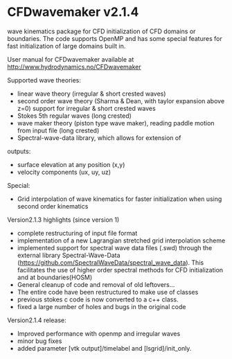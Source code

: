 # CFDwavemaker v2.1.4
wave kinematics package for CFD initialization of CFD domains or boundaries.
The code supports OpenMP and has some special features for fast initialization of large domains built in.

User manual for CFDwavemaker available at
http://www.hydrodynamics.no/CFDwavemaker

Supported wave theories: 
- linear wave theory (irregular & short crested waves)
- second order wave theory (Sharma & Dean, with taylor expansion above z=0) support for irregular & short crested waves 
- Stokes 5th regular waves (long crested)
- wave maker theory (piston type wave maker), reading paddle motion from input file (long crested)
- Spectral-wave-data library, which allows for extension of 

outputs: 
- surface elevation at any position (x,y)
- velocity components (ux, uy, uz)

Special:
- Grid interpolation of wave kinematics for faster initialization when using second order kinematics

Version2.1.3 highlights (since version 1)
- complete restructuring of input file format
- implementation of a new Lagrangian stretched grid interpolation scheme
- implemented support for spectral wave data files (.swd) through the external library Spectral-Wave-Data (https://github.com/SpectralWaveData/spectral_wave_data). This facilitates the use of higher order spectral methods for CFD initialization and at boundaries(HOSM)
- General cleanup of code and removal of old leftovers...
- The entire code have been restructured to make use of classes
- previous stokes c code is now converted to a c++ class.
- fixed a large number of holes and bugs in the original code

Version2.1.4 release:
- Improved performance with openmp and irregular waves
- minor bug fixes
- added parameter [vtk output]/timelabel and [lsgrid]/init_only.
